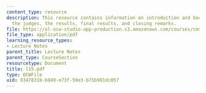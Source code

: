 ```yaml
---
content_type: resource
description: This resource contains information on introduction and background of
  the judges, the results, final results, and closing remarks.
file: https://ol-ocw-studio-app-production.s3.amazonaws.com/courses/cms-610-media-industries-and-systems-spring-2006/9347831bb849e73f59e3b75b981dc057_l15.pdf
file_type: application/pdf
learning_resource_types:
- Lecture Notes
parent_title: Lecture Notes
parent_type: CourseSection
resourcetype: Document
title: l15.pdf
type: OCWFile
uid: 9347831b-b849-e73f-59e3-b75b981dc057
---
```

